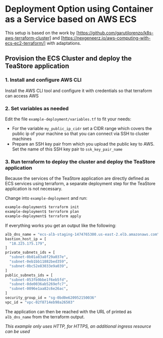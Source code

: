 # Deployment Option using Container as a Service based on AWS ECS

This setup is based on the work by [https://github.com/garutilorenzo/k8s-aws-terraform-cluster] and [https://nexgeneerz.io/aws-computing-with-ecs-ec2-terraform/] with adaptations.

## Provision the ECS Cluster and deploy the TeaStore application

### 1. Install and configure AWS CLI

Install the AWS CLI tool and configure it with credentials so that terraform can access AWS

### 2. Set variables as needed

Edit the file `example-deployment/variables.tf` to fit your needs:

* For the variable `my_public_ip_cidr` set a CIDR range which covers the public ip of your machine so that you can connect via SSH to cluster machines
* Prepare an SSH key pair from which you upload the public key to AWS. Set the name of this SSH key pair to `ssk_key_pair_name`

### 3. Run terraform to deploy the cluster and deploy the TeaStore application

Because the services of the TeaStore application are directly defined as ECS services using terraform, a separate deployment step for the TeaStore application is not necessary.

Change into `example-deployment` and run:

```sh
example-deployment$ terraform init
example-deployment$ terraform plan
example-deployment$ terraform apply
```

If everything works you get an output like the following:

```sh
alb_dns_name = "ecs-alb-staging-1474765300.us-east-2.elb.amazonaws.com"
bastion_host_ip = [
  "18.225.175.179",
]
private_subnets_ids = [
  "subnet-0b01a83a8f29a037e",
  "subnet-0eb1bb11882bed359",
  "subnet-0bc52e83033e9a039",
]
public_subnets_ids = [
  "subnet-053fb9bbe1f6eb5fd",
  "subnet-0de0036ab5269efc7",
  "subnet-0096e1aa82c6e26ac",
]
security_group_id = "sg-0bd0e620952150036"
vpc_id = "vpc-02f8714eb98a26503"
```

The application can then be reached with the URL of printed as `alb_dns_name` from the terraform output.

*This example only uses HTTP, for HTTPS, an additional ingress resource can be used*
